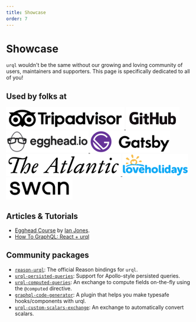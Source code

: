 ```yaml
---
title: Showcase
order: 7
---
```


# Showcase

`urql` wouldn't be the same without our growing and loving community of users,
maintainers and supporters. This page is specifically dedicated to all of you!

## Used by folks at

<a href="https://tripadvisor.com">
<img alt="TripAdvisor" height="60" src="./assets/logos/tripadvisor.png" />
</a>

<a href="https://github.com">
<img alt="GitHub" height="60" src="./assets/logos/github.png" />
</a>

<a href="https://egghead.io">
<img alt="Egghead" height="60" src="./assets/logos/egghead.png" />
</a>

<a href="https://gatsbyjs.org">
<img alt="Gatsby" height="60" src="./assets/logos/gatsby.png" />
</a>

<a href="https://theatlantic.com/science/">
<img alt="The Atlantic" height="60" src="./assets/logos/the-atlantic.png" />
</a>

<a href="https://www.loveholidays.com">
<img alt="loveholidays" height="60" src="./assets/logos/loveholidays.png" />
</a>

<a href="https://www.swan.io/">
<img alt="Swan" height="60" src="./assets/logos/swan.png" />
</a>

## Articles & Tutorials

- [Egghead Course](https://egghead.io/lessons/graphql-set-up-an-urql-graphql-provider-in-react?pl=introduction-to-urql-a-react-graphql-client-faaa2bf5)
  by [Ian Jones](https://twitter.com/_jonesian).
- [How To GraphQL: React + urql](https://www.howtographql.com/react-urql/0-introduction/)

## Community packages

- [`reason-urql`](https://github.com/FormidableLabs/reason-urql): The official Reason bindings for
  `urql`.
- [`urql-persisted-queries`](https://github.com/Daniel15/urql-persisted-queries): Support for
  Apollo-style persisted queries.
- [`urql-computed-queries`](https://github.com/Drawbotics/urql-computed-exchange): An exchange to
  compute fields on-the-fly using the `@computed` directive.
- [`graphql-code-generator`](https://graphql-code-generator.com/docs/plugins/typescript-urql): A plugin
  that helps you make typesafe hooks/components with urql.
- [`urql-custom-scalars-exchange`](https://github.com/clentfort/urql-custom-scalars-exchange): An exchange
  to automatically convert scalars.
